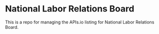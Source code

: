 # National Labor Relations Board
This is a repo for managing the APIs.io listing for National Labor Relations Board.